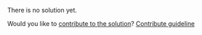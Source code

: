 
There is no solution yet.

Would you like to [contribute to the solution](https://github.com/BFEdev/BFE.dev-solutions/blob/main/quiz/min-max_en.md)? [Contribute guideline](https://github.com/BFEdev/BFE.dev-solutions#how-to-contribute)
